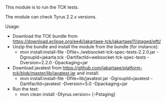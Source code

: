 [//]: # " Copyright (c) 2023 Oracle and/or its affiliates. All rights reserved. "
[//]: # "  "
[//]: # " This program and the accompanying materials are made available under the "
[//]: # " terms of the Eclipse Public License v. 2.0, which is available at "
[//]: # " http://www.eclipse.org/legal/epl-2.0. "
[//]: # "  "
[//]: # " This Source Code may also be made available under the following Secondary "
[//]: # " Licenses when the conditions for such availability set forth in the "
[//]: # " Eclipse Public License v. 2.0 are satisfied: GNU General Public License, "
[//]: # " version 2 with the GNU Classpath Exception, which is available at "
[//]: # " https://www.gnu.org/software/classpath/license.html. "
[//]: # "  "
[//]: # " SPDX-License-Identifier: EPL-2.0 OR GPL-2.0 WITH Classpath-exception-2.0 "

This module is to run the TCK tests.

The module can check Tyrus 2.2.x versions.

Usage:
 * Download the TCK bundle from https://download.eclipse.org/ee4j/jakartaee-tck/jakartaee11/staged/eftl/
 * Unzip the bundle and install the module from the bundle (for instance):
     * mvn install:install-file -Dfile=./websocket-tck-spec-tests-2.2.0.jar -DgroupId=jakarta.tck -DartifactId=websocket-tck-spec-tests -Dversion=2.2.0 -Dpackaging=jar
 * Download javatest from https://github.com/jakartaee/platform-tck/blob/master/lib/javatest.jar and install:  
     * mvn install:install-file -Dfile=lib/javatest.jar -DgroupId=javatest -DartifactId=javatest -Dversion=5.0 -Dpackaging=jar
 * Run the test:
     * mvn clean install -Dtyrus.version=<version> [-Pstaging]
